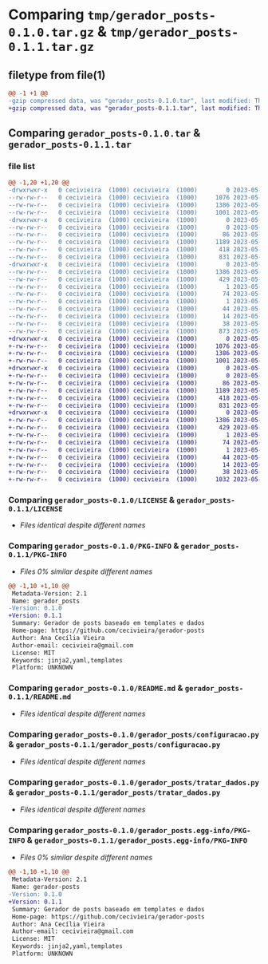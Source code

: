 # Comparing `tmp/gerador_posts-0.1.0.tar.gz` & `tmp/gerador_posts-0.1.1.tar.gz`

## filetype from file(1)

```diff
@@ -1 +1 @@
-gzip compressed data, was "gerador_posts-0.1.0.tar", last modified: Thu May 25 21:50:58 2023, max compression
+gzip compressed data, was "gerador_posts-0.1.1.tar", last modified: Thu May 25 23:49:27 2023, max compression
```

## Comparing `gerador_posts-0.1.0.tar` & `gerador_posts-0.1.1.tar`

### file list

```diff
@@ -1,20 +1,20 @@
-drwxrwxr-x   0 cecivieira  (1000) cecivieira  (1000)        0 2023-05-25 21:50:58.452872 gerador_posts-0.1.0/
--rw-rw-r--   0 cecivieira  (1000) cecivieira  (1000)     1076 2023-05-25 21:40:24.000000 gerador_posts-0.1.0/LICENSE
--rw-rw-r--   0 cecivieira  (1000) cecivieira  (1000)     1386 2023-05-25 21:50:58.452872 gerador_posts-0.1.0/PKG-INFO
--rw-rw-r--   0 cecivieira  (1000) cecivieira  (1000)     1001 2023-05-25 21:41:43.000000 gerador_posts-0.1.0/README.md
-drwxrwxr-x   0 cecivieira  (1000) cecivieira  (1000)        0 2023-05-25 21:50:58.452872 gerador_posts-0.1.0/gerador_posts/
--rw-rw-r--   0 cecivieira  (1000) cecivieira  (1000)        0 2023-05-25 21:40:24.000000 gerador_posts-0.1.0/gerador_posts/__init__.py
--rw-rw-r--   0 cecivieira  (1000) cecivieira  (1000)       86 2023-05-25 21:40:24.000000 gerador_posts-0.1.0/gerador_posts/__main__.py
--rw-rw-r--   0 cecivieira  (1000) cecivieira  (1000)     1189 2023-05-25 21:40:24.000000 gerador_posts-0.1.0/gerador_posts/configuracao.py
--rw-rw-r--   0 cecivieira  (1000) cecivieira  (1000)      418 2023-05-25 21:40:24.000000 gerador_posts-0.1.0/gerador_posts/gerador_posts.py
--rw-rw-r--   0 cecivieira  (1000) cecivieira  (1000)      831 2023-05-25 21:40:24.000000 gerador_posts-0.1.0/gerador_posts/tratar_dados.py
-drwxrwxr-x   0 cecivieira  (1000) cecivieira  (1000)        0 2023-05-25 21:50:58.452872 gerador_posts-0.1.0/gerador_posts.egg-info/
--rw-rw-r--   0 cecivieira  (1000) cecivieira  (1000)     1386 2023-05-25 21:50:58.000000 gerador_posts-0.1.0/gerador_posts.egg-info/PKG-INFO
--rw-rw-r--   0 cecivieira  (1000) cecivieira  (1000)      429 2023-05-25 21:50:58.000000 gerador_posts-0.1.0/gerador_posts.egg-info/SOURCES.txt
--rw-rw-r--   0 cecivieira  (1000) cecivieira  (1000)        1 2023-05-25 21:50:58.000000 gerador_posts-0.1.0/gerador_posts.egg-info/dependency_links.txt
--rw-rw-r--   0 cecivieira  (1000) cecivieira  (1000)       74 2023-05-25 21:50:58.000000 gerador_posts-0.1.0/gerador_posts.egg-info/entry_points.txt
--rw-rw-r--   0 cecivieira  (1000) cecivieira  (1000)        1 2023-05-25 21:50:58.000000 gerador_posts-0.1.0/gerador_posts.egg-info/not-zip-safe
--rw-rw-r--   0 cecivieira  (1000) cecivieira  (1000)       44 2023-05-25 21:50:58.000000 gerador_posts-0.1.0/gerador_posts.egg-info/requires.txt
--rw-rw-r--   0 cecivieira  (1000) cecivieira  (1000)       14 2023-05-25 21:50:58.000000 gerador_posts-0.1.0/gerador_posts.egg-info/top_level.txt
--rw-rw-r--   0 cecivieira  (1000) cecivieira  (1000)       38 2023-05-25 21:50:58.452872 gerador_posts-0.1.0/setup.cfg
--rw-rw-r--   0 cecivieira  (1000) cecivieira  (1000)      873 2023-05-25 21:50:13.000000 gerador_posts-0.1.0/setup.py
+drwxrwxr-x   0 cecivieira  (1000) cecivieira  (1000)        0 2023-05-25 23:49:27.074545 gerador_posts-0.1.1/
+-rw-rw-r--   0 cecivieira  (1000) cecivieira  (1000)     1076 2023-05-25 21:40:24.000000 gerador_posts-0.1.1/LICENSE
+-rw-rw-r--   0 cecivieira  (1000) cecivieira  (1000)     1386 2023-05-25 23:49:27.074545 gerador_posts-0.1.1/PKG-INFO
+-rw-rw-r--   0 cecivieira  (1000) cecivieira  (1000)     1001 2023-05-25 21:41:43.000000 gerador_posts-0.1.1/README.md
+drwxrwxr-x   0 cecivieira  (1000) cecivieira  (1000)        0 2023-05-25 23:49:27.074545 gerador_posts-0.1.1/gerador_posts/
+-rw-rw-r--   0 cecivieira  (1000) cecivieira  (1000)        0 2023-05-25 21:40:24.000000 gerador_posts-0.1.1/gerador_posts/__init__.py
+-rw-rw-r--   0 cecivieira  (1000) cecivieira  (1000)       86 2023-05-25 21:40:24.000000 gerador_posts-0.1.1/gerador_posts/__main__.py
+-rw-rw-r--   0 cecivieira  (1000) cecivieira  (1000)     1189 2023-05-25 21:40:24.000000 gerador_posts-0.1.1/gerador_posts/configuracao.py
+-rw-rw-r--   0 cecivieira  (1000) cecivieira  (1000)      418 2023-05-25 21:40:24.000000 gerador_posts-0.1.1/gerador_posts/gerador_posts.py
+-rw-rw-r--   0 cecivieira  (1000) cecivieira  (1000)      831 2023-05-25 21:40:24.000000 gerador_posts-0.1.1/gerador_posts/tratar_dados.py
+drwxrwxr-x   0 cecivieira  (1000) cecivieira  (1000)        0 2023-05-25 23:49:27.074545 gerador_posts-0.1.1/gerador_posts.egg-info/
+-rw-rw-r--   0 cecivieira  (1000) cecivieira  (1000)     1386 2023-05-25 23:49:27.000000 gerador_posts-0.1.1/gerador_posts.egg-info/PKG-INFO
+-rw-rw-r--   0 cecivieira  (1000) cecivieira  (1000)      429 2023-05-25 23:49:27.000000 gerador_posts-0.1.1/gerador_posts.egg-info/SOURCES.txt
+-rw-rw-r--   0 cecivieira  (1000) cecivieira  (1000)        1 2023-05-25 23:49:27.000000 gerador_posts-0.1.1/gerador_posts.egg-info/dependency_links.txt
+-rw-rw-r--   0 cecivieira  (1000) cecivieira  (1000)       74 2023-05-25 23:49:27.000000 gerador_posts-0.1.1/gerador_posts.egg-info/entry_points.txt
+-rw-rw-r--   0 cecivieira  (1000) cecivieira  (1000)        1 2023-05-25 21:50:58.000000 gerador_posts-0.1.1/gerador_posts.egg-info/not-zip-safe
+-rw-rw-r--   0 cecivieira  (1000) cecivieira  (1000)       44 2023-05-25 23:49:27.000000 gerador_posts-0.1.1/gerador_posts.egg-info/requires.txt
+-rw-rw-r--   0 cecivieira  (1000) cecivieira  (1000)       14 2023-05-25 23:49:27.000000 gerador_posts-0.1.1/gerador_posts.egg-info/top_level.txt
+-rw-rw-r--   0 cecivieira  (1000) cecivieira  (1000)       38 2023-05-25 23:49:27.074545 gerador_posts-0.1.1/setup.cfg
+-rw-rw-r--   0 cecivieira  (1000) cecivieira  (1000)     1032 2023-05-25 23:49:24.000000 gerador_posts-0.1.1/setup.py
```

### Comparing `gerador_posts-0.1.0/LICENSE` & `gerador_posts-0.1.1/LICENSE`

 * *Files identical despite different names*

### Comparing `gerador_posts-0.1.0/PKG-INFO` & `gerador_posts-0.1.1/PKG-INFO`

 * *Files 0% similar despite different names*

```diff
@@ -1,10 +1,10 @@
 Metadata-Version: 2.1
 Name: gerador_posts
-Version: 0.1.0
+Version: 0.1.1
 Summary: Gerador de posts baseado em templates e dados 
 Home-page: https://github.com/cecivieira/gerador-posts
 Author: Ana Cecília Vieira
 Author-email: cecivieira@gmail.com
 License: MIT
 Keywords: jinja2,yaml,templates
 Platform: UNKNOWN
```

### Comparing `gerador_posts-0.1.0/README.md` & `gerador_posts-0.1.1/README.md`

 * *Files identical despite different names*

### Comparing `gerador_posts-0.1.0/gerador_posts/configuracao.py` & `gerador_posts-0.1.1/gerador_posts/configuracao.py`

 * *Files identical despite different names*

### Comparing `gerador_posts-0.1.0/gerador_posts/tratar_dados.py` & `gerador_posts-0.1.1/gerador_posts/tratar_dados.py`

 * *Files identical despite different names*

### Comparing `gerador_posts-0.1.0/gerador_posts.egg-info/PKG-INFO` & `gerador_posts-0.1.1/gerador_posts.egg-info/PKG-INFO`

 * *Files 0% similar despite different names*

```diff
@@ -1,10 +1,10 @@
 Metadata-Version: 2.1
 Name: gerador-posts
-Version: 0.1.0
+Version: 0.1.1
 Summary: Gerador de posts baseado em templates e dados 
 Home-page: https://github.com/cecivieira/gerador-posts
 Author: Ana Cecília Vieira
 Author-email: cecivieira@gmail.com
 License: MIT
 Keywords: jinja2,yaml,templates
 Platform: UNKNOWN
```

